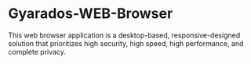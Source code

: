 # Gyarados-WEB-Browser
This web browser application is a desktop-based, responsive-designed solution that prioritizes high security, high speed, high performance, and complete privacy.
